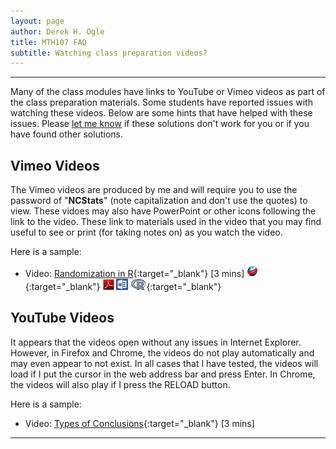 ```yaml
---
layout: page
author: Derek H. Ogle
title: MTH107 FAQ
subtitle: Watching class preparation videos?
---
```


----

Many of the class modules have links to YouTube or Vimeo videos as part of the class preparation materials. Some students have reported issues with watching these videos. Below are some hints that have helped with these issues. Please [let me know](mailto:derek@derekogle.com) if these solutions don't work for you or if you have found other solutions.

## Vimeo Videos
The Vimeo videos are produced by me and will require you to use the password of "**NCStats**" (note capitalization and don't use the quotes) to view. These vidoes may also have PowerPoint or other icons following the link to the video. These link to materials used in the video that you may find useful to see or print (for taking notes on) as you watch the video.

Here is a sample:

* Video: [Randomization in R](https://vimeo.com/user45324800/random-numbers){:target="_blank"} [3 mins] [![Web](../../../img/web.png)](../../../modules/DataProduction_RHO.html){:target="_blank"}  [![PDF](../../../img/pdf.png)](../../../modules/DataProduction_RHO.pdf) [![MSWord](../../../img/word.png)](../../../modules/DataProduction_RHO.docx)  [![R](../../../img/Rlogo.png)](../../../modules/DataProduction_RHO.R){:target="_blank"}


## YouTube Videos
It appears that the videos open without any issues in Internet Explorer. However, in Firefox and Chrome, the videos do not play automatically and may even appear to not exist. In all cases that I have tested, the videos will load if I put the cursor in the web address bar and press Enter. In Chrome, the videos will also play if I press the RELOAD button.

Here is a sample:

* Video: [Types of Conclusions](https://www.youtube.com/v/5zkg1w5zoQ0?version=3&autoplay=1&start=1597){:target="_blank"} [3 mins]

----
